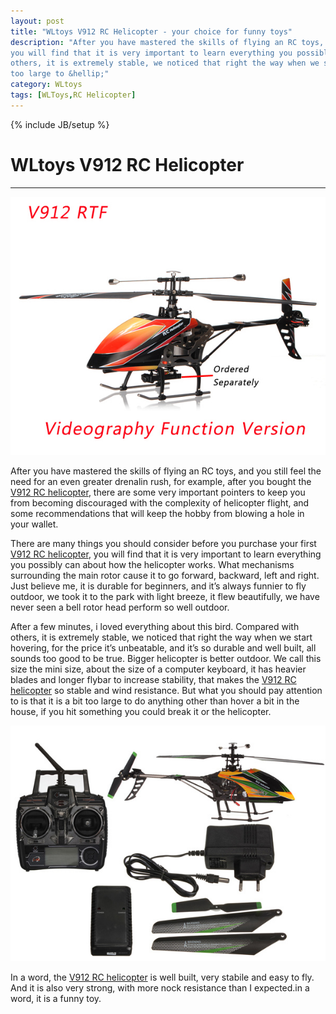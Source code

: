 ```yaml
---
layout: post
title: "WLtoys V912 RC Helicopter - your choice for funny toys"
description: "After you have mastered the skills of flying an RC toys, and you still feel the need for an even greater drenalin rush, for example, after you bought the V912 RC helicopter, there are some very important pointers to keep you from becoming discouraged with the complexity of helicopter flight, and some recommendations that will keep the hobby from blowing a hole in your wallet. There are many things you should consider before you purchase your first V912 RC helicopter,
you will find that it is very important to learn everything you possibly can about how the helicopter works. What mechanisms surrounding the main rotor cause it to go forward, backward, left and right. Just believe me, it is durable for beginners, and it’s always funnier to fly outdoor, we took it to the park with light breeze, it flew beautifully, we have never seen a bell rotor head perform so well outdoor. After a few minutes, i loved everything about this bird. Compared with
others, it is extremely stable, we noticed that right the way when we start hovering, for the price it’s unbeatable, and it’s so durable and well built, all sounds too good to be true. Bigger helicopter is better outdoor. We call this size the mini size, about the size of a computer keyboard, it has heavier blades and longer flybar to increase stability, that makes the V912 RC helicopter so stable and wind resistance. But what you should pay attention to is that it is a bit
too large to &hellip;"
category: WLtoys
tags: [WLToys,RC Helicopter]
---
```

{% include JB/setup %}
# WLtoys V912 RC Helicopter
---

![WLtoys V912 RC Helicopter](/uploads/wltoys/V912.jpg)

After you have mastered the skills of flying an RC toys, and you still feel the need for an even greater drenalin rush, for example, after you bought the [V912 RC helicopter](http://www.iu-model.com/mod_product-view-p_id-451.html), there are some very important pointers to keep you from becoming discouraged with the complexity of helicopter flight, and some recommendations that will keep the hobby from blowing a hole in your wallet.

There are many things you should consider before you purchase your first [V912 RC helicopter](http://www.iu-model.com/mod_product-view-p_id-451.html), you will find that it is very important to learn everything you possibly can about how the helicopter works. What mechanisms surrounding the main rotor cause it to go forward, backward, left and right. Just believe me, it is durable for beginners, and it’s always funnier to fly outdoor, we took it to the park with light breeze, it flew beautifully, we have never seen a bell
rotor head perform so well outdoor.

After a few minutes, i loved everything about this bird. Compared with others, it is extremely stable, we noticed that right the way when we start hovering, for the price it’s unbeatable, and it’s so durable and well built, all sounds too good to be true. Bigger helicopter is better outdoor. We call this size the mini size, about the size of a computer keyboard, it has heavier blades and longer flybar to increase stability, that makes the [V912 RC helicopter](http://www.iu-model.com/mod_product-view-p_id-451.html) so stable and
wind resistance. But what you should pay attention to is that it is a bit too large to do anything other than hover a bit in the house, if you hit something you could break it or the helicopter.

![WLtoys V912 RC Helicopter](/uploads/wltoys/V912-1.jpg)

In a word, the [V912 RC helicopter](http://www.iu-model.com/mod_product-view-p_id-451.html) is well built, very stabile and easy to fly. And it is also very strong, with more nock resistance than I expected.in a word, it is a funny toy.
